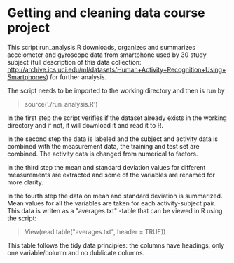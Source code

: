 # Getting and cleaning data course project

This script run_analysis.R downloads, organizes and summarizes accelometer and gyroscope data from smartphone used by 30 study subject (full description of this data collection: http://archive.ics.uci.edu/ml/datasets/Human+Activity+Recognition+Using+Smartphones) for further analysis.

The script needs to be imported to the working directory and then is run by 

>source('./run_analysis.R')


In the first step the script verifies if the dataset already exists in the working directory and if not, it will download it and read it to R.

In the second step the data is labeled and the subject and activity data is combined with the measurement data, the training and test set are combined. The activity data is changed from numerical to factors.

In the third step the mean and standard deviation values for different measurements are extracted and some of the variables are renamed for more clarity.

In the fourth step the data on mean and standard deviation is summarized. Mean values for all the variables are taken for each activity-subject pair. This data is writen as a "averages.txt" -table that can be viewed in R using the script:

>View(read.table("averages.txt", header = TRUE))

This table follows the tidy data principles: the columns have headings, only one variable/column and no dublicate columns.
